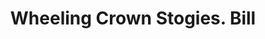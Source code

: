 ---
doi: 10.7916/D8N3184F
date_other: '1931'
date_other_textual: '1931'
form: printed ephemera
genre:
- Invoices
name:
- Wheeling Crown Stogies
- Augustus Pollack
object_in_context_url: https://biggert.cul.columbia.edu/items/view/ave_biggert_01719
subject_hierarchical_geographic:
- Wheeling, West Virginia, United States
subject_name:
- Wheeling Crown Stogies
- Augustus Pollack
title: Wheeling Crown Stogies. Bill
sort_title: Wheeling Crown Stogies. Bill
call_number: ave_biggert_01719
coordinates:
- 40.07027777777778,-80.69861111111112
pid: ave_biggert_01719
identifiers: ave_biggert_01719
thumbnail: https://derivativo-3.library.columbia.edu/iiif/2/ldpd:490718/full/!256,256/0/native.jpg
permalink: "/biggert/ave_biggert_01719/"
layout: iiif-image-page
---